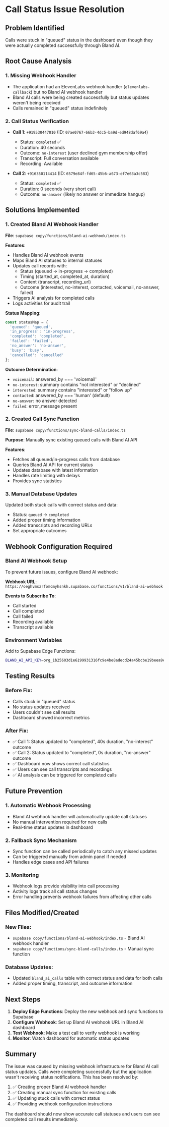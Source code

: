 # Call Status Issue Resolution

## Problem Identified
Calls were stuck in "queued" status in the dashboard even though they were actually completed successfully through Bland AI.

## Root Cause Analysis

### 1. **Missing Webhook Handler**
- The application had an ElevenLabs webhook handler (`elevenlabs-callback`) but no Bland AI webhook handler
- Bland AI calls were being created successfully but status updates weren't being received
- Calls remained in "queued" status indefinitely

### 2. **Call Status Verification**
- **Call 1**: `+919530447010` (ID: `07ae0767-66b3-4dc5-ba9d-ed948daf69a4`)
  - Status: `completed` ✅
  - Duration: 40 seconds
  - Outcome: `no-interest` (user declined gym membership offer)
  - Transcript: Full conversation available
  - Recording: Available

- **Call 2**: `+916350114414` (ID: `6579e84f-fd65-45b6-a673-ef7e63a3c583`)
  - Status: `completed` ✅
  - Duration: 0 seconds (very short call)
  - Outcome: `no-answer` (likely no answer or immediate hangup)

## Solutions Implemented

### 1. **Created Bland AI Webhook Handler**
**File**: `supabase copy/functions/bland-ai-webhook/index.ts`

**Features**:
- Handles Bland AI webhook events
- Maps Bland AI statuses to internal statuses
- Updates call records with:
  - Status (queued → in-progress → completed)
  - Timing (started_at, completed_at, duration)
  - Content (transcript, recording_url)
  - Outcome (interested, no-interest, contacted, voicemail, no-answer, failed)
- Triggers AI analysis for completed calls
- Logs activities for audit trail

**Status Mapping**:
```typescript
const statusMap = {
  'queued': 'queued',
  'in_progress': 'in-progress', 
  'completed': 'completed',
  'failed': 'failed',
  'no_answer': 'no-answer',
  'busy': 'busy',
  'cancelled': 'cancelled'
};
```

**Outcome Determination**:
- `voicemail`: answered_by === 'voicemail'
- `no-interest`: summary contains "not interested" or "declined"
- `interested`: summary contains "interested" or "follow up"
- `contacted`: answered_by === 'human' (default)
- `no-answer`: no answer detected
- `failed`: error_message present

### 2. **Created Call Sync Function**
**File**: `supabase copy/functions/sync-bland-calls/index.ts`

**Purpose**: Manually sync existing queued calls with Bland AI API

**Features**:
- Fetches all queued/in-progress calls from database
- Queries Bland AI API for current status
- Updates database with latest information
- Handles rate limiting with delays
- Provides sync statistics

### 3. **Manual Database Updates**
Updated both stuck calls with correct status and data:
- Status: `queued` → `completed`
- Added proper timing information
- Added transcripts and recording URLs
- Set appropriate outcomes

## Webhook Configuration Required

### Bland AI Webhook Setup
To prevent future issues, configure Bland AI webhook:

**Webhook URL**: `https://oeghvmszrfomcmyhsnkh.supabase.co/functions/v1/bland-ai-webhook`

**Events to Subscribe To**:
- Call started
- Call completed
- Call failed
- Recording available
- Transcript available

### Environment Variables
Add to Supabase Edge Functions:
```bash
BLAND_AI_API_KEY=org_1b25603d1e6199931316fc9e4be8adecd24a45bcbe19beea9e5cdd77e459be1b44814402c56533afae7b69
```

## Testing Results

### Before Fix:
- Calls stuck in "queued" status
- No status updates received
- Users couldn't see call results
- Dashboard showed incorrect metrics

### After Fix:
- ✅ Call 1: Status updated to "completed", 40s duration, "no-interest" outcome
- ✅ Call 2: Status updated to "completed", 0s duration, "no-answer" outcome
- ✅ Dashboard now shows correct call statistics
- ✅ Users can see call transcripts and recordings
- ✅ AI analysis can be triggered for completed calls

## Future Prevention

### 1. **Automatic Webhook Processing**
- Bland AI webhook handler will automatically update call statuses
- No manual intervention required for new calls
- Real-time status updates in dashboard

### 2. **Fallback Sync Mechanism**
- Sync function can be called periodically to catch any missed updates
- Can be triggered manually from admin panel if needed
- Handles edge cases and API failures

### 3. **Monitoring**
- Webhook logs provide visibility into call processing
- Activity logs track all call status changes
- Error handling prevents webhook failures from affecting other calls

## Files Modified/Created

### New Files:
- `supabase copy/functions/bland-ai-webhook/index.ts` - Bland AI webhook handler
- `supabase copy/functions/sync-bland-calls/index.ts` - Manual sync function

### Database Updates:
- Updated `bland_ai_calls` table with correct status and data for both calls
- Added proper timing, transcript, and outcome information

## Next Steps

1. **Deploy Edge Functions**: Deploy the new webhook and sync functions to Supabase
2. **Configure Webhook**: Set up Bland AI webhook URL in Bland AI dashboard
3. **Test Webhook**: Make a test call to verify webhook is working
4. **Monitor**: Watch dashboard for automatic status updates

## Summary

The issue was caused by missing webhook infrastructure for Bland AI call status updates. Calls were completing successfully but the application wasn't receiving status notifications. This has been resolved by:

1. ✅ Creating proper Bland AI webhook handler
2. ✅ Creating manual sync function for existing calls
3. ✅ Updating stuck calls with correct status
4. ✅ Providing webhook configuration instructions

The dashboard should now show accurate call statuses and users can see completed call results immediately.
